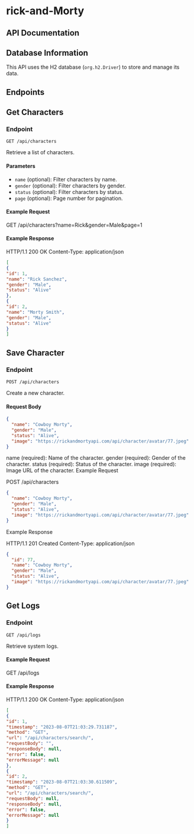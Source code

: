 # rick-and-Morty
## API Documentation

## Database Information

This API uses the H2 database (`org.h2.Driver`) to store and manage its data.

## Endpoints

## Get Characters

### Endpoint
`GET /api/characters`

Retrieve a list of characters.

#### Parameters

- `name` (optional): Filter characters by name.
- `gender` (optional): Filter characters by gender.
- `status` (optional): Filter characters by status.
- `page` (optional): Page number for pagination.

#### Example Request
GET /api/characters?name=Rick&gender=Male&page=1

#### Example Response
HTTP/1.1 200 OK
Content-Type: application/json
```json
[
{
"id": 1,
"name": "Rick Sanchez",
"gender": "Male",
"status": "Alive"
},
{
"id": 2,
"name": "Morty Smith",
"gender": "Male",
"status": "Alive"
}
]
```
## Save Character
### Endpoint
`POST /api/characters`

Create a new character.

#### Request Body

```json
{
  "name": "Cowboy Morty",
  "gender": "Male",
  "status": "Alive",
  "image": "https://rickandmortyapi.com/api/character/avatar/77.jpeg"
}
```
name (required): Name of the character.
gender (required): Gender of the character.
status (required): Status of the character.
image (required): Image URL of the character.
Example Request

POST /api/characters
```json
{
  "name": "Cowboy Morty",
  "gender": "Male",
  "status": "Alive",
  "image": "https://rickandmortyapi.com/api/character/avatar/77.jpeg"
}
```
Example Response

HTTP/1.1 201 Created
Content-Type: application/json
```json
{
  "id": 77,
  "name": "Cowboy Morty",
  "gender": "Male",
  "status": "Alive",
  "image": "https://rickandmortyapi.com/api/character/avatar/77.jpeg"
}
```
## Get Logs

### Endpoint
`GET /api/logs`

Retrieve system logs.

#### Example Request
GET /api/logs


#### Example Response
HTTP/1.1 200 OK
Content-Type: application/json
```json
[
{
"id": 1,
"timestamp": "2023-08-07T21:03:29.731187",
"method": "GET",
"url": "/api/characters/search/",
"requestBody": "",
"responseBody": null,
"error": false,
"errorMessage": null
},
{
"id": 2,
"timestamp": "2023-08-07T21:03:30.611509",
"method": "GET",
"url": "/api/characters/search/",
"requestBody": null,
"responseBody": null,
"error": false,
"errorMessage": null
}
]
```